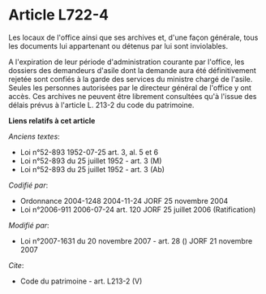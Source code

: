 # Article L722-4

Les locaux de l'office ainsi que ses archives et, d'une façon générale, tous les documents lui appartenant ou détenus par lui
sont inviolables. 

A l'expiration de leur période d'administration courante par l'office, les dossiers des demandeurs d'asile dont la demande
aura été définitivement rejetée sont confiés à la garde des services du ministre chargé de l'asile. Seules les personnes
autorisées par le directeur général de l'office y ont accès. Ces archives ne peuvent être librement consultées qu'à l'issue
des délais prévus à l'article L. 213-2 du code du patrimoine.

**Liens relatifs à cet article**

_Anciens textes_:

  - Loi n°52-893 1952-07-25 art. 3, al. 5 et 6
  - Loi n°52-893 du 25 juillet 1952 - art. 3 (M)
  - Loi n°52-893 du 25 juillet 1952 - art. 3 (Ab)

_Codifié par_:

  - Ordonnance 2004-1248 2004-11-24 JORF 25 novembre 2004
  - Loi n°2006-911 2006-07-24 art. 120 JORF 25 juillet 2006 (Ratification)

_Modifié par_:

  - Loi n°2007-1631 du 20 novembre 2007 - art. 28 () JORF 21 novembre 2007

_Cite_:

  - Code du patrimoine - art. L213-2 (V)
